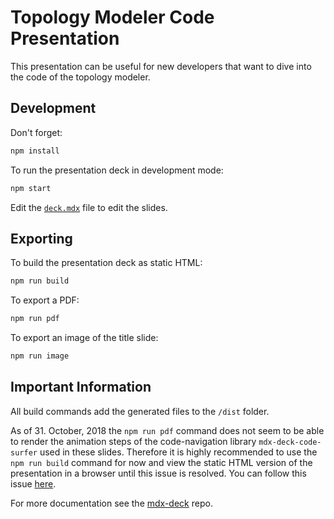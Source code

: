 
# Topology Modeler Code Presentation

This presentation can be useful for new developers that want to dive into the code of the topology modeler.

## Development

Don't forget:
```sh
npm install
```

To run the presentation deck in development mode:

```sh
npm start
```

Edit the [`deck.mdx`](deck.mdx) file to edit the slides.

## Exporting

To build the presentation deck as static HTML:

```sh
npm run build
```

To export a PDF:

```sh
npm run pdf
```

To export an image of the title slide:

```sh
npm run image
```

## Important Information

All build commands add the generated files to the `/dist` folder.

As of 31. October, 2018 the `npm run pdf` command does not seem to be able to render
the animation steps of the code-navigation library `mdx-deck-code-surfer` used in these slides.
Therefore it is highly recommended to use the `npm run build` command for now and view the static HTML version
of the presentation in a browser until this issue is resolved.
You can follow this issue [here](https://github.com/jxnblk/mdx-deck/issues/211).

For more documentation see the [mdx-deck][] repo.

[mdx-deck]: https://github.com/jxnblk/mdx-deck
